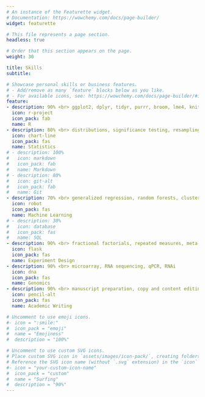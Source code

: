 ```yaml
---
# An instance of the Featurette widget.
# Documentation: https://wowchemy.com/docs/page-builder/
widget: featurette

# This file represents a page section.
headless: true

# Order that this section appears on the page.
weight: 30

title: Skills
subtitle:

# Showcase personal skills or business features.
# - Add/remove as many `feature` blocks below as you like.
# - For available icons, see: https://wowchemy.com/docs/page-builder/#icons
feature:
- description: 90% <br> ggplot2, dplyr, tidyr, purrr, broom, lme4, knitr, caret
  icon: r-project
  icon_pack: fab
  name: R
- description: 80% <br> distributions, significance testing, resampling, non-parametric tests 
  icon: chart-line
  icon_pack: fas
  name: Statistics
# - description: 100%
#   icon: markdown
#   icon_pack: fab
#   name: Markdown
# - description: 80%
#   icon: git-alt
#   icon_pack: fab
#   name: Git
- description: 70% <br> generalized regression, random forests, clustering, text analytics
  icon: robot
  icon_pack: fas
  name: Machine Learning
# - description: 30%
#   icon: database
#   icon_pack: fas
#   name: SQL
- description: 90% <br> fractional factorials, repeated measures, meta-analyses
  icon: flask
  icon_pack: fas
  name: Experiment Design
- description: 90% <br> microarray, RNA sequencing, qPCR, RNAi
  icon: dna
  icon_pack: fas
  name: Genomics
- description: 90% <br> manuscript preparation, copy and content editing, grant writing 
  icon: pencil-alt
  icon_pack: fas
  name: Academic Writing

# Uncomment to use emoji icons.
#- icon = ":smile:"
#  icon_pack = "emoji"
#  name = "Emojiness"
#  description = "100%"  

# Uncomment to use custom SVG icons.
# Place custom SVG icon in `assets/images/icon-pack/`, creating folders if necessary.
# Reference the SVG icon name (without `.svg` extension) in the `icon` field.
#- icon = "your-custom-icon-name"
#  icon_pack = "custom"
#  name = "Surfing"
#  description = "90%"
---
```

